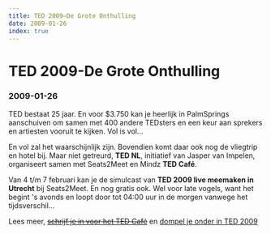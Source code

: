 ```yaml
---
title: TED 2009—De Grote Onthulling
date: 2009-01-26
index: true
---
```


# TED 2009-De Grote Onthulling
### 2009-01-26

 TED bestaat 25 jaar. En voor $3.750 kan je heerlijk in PalmSprings aanschuiven om samen met 400 andere TEDsters en een keur aan sprekers en artiesten vooruit te kijken. Vol is vol...

En vol zal het waarschijnlijk zijn. Bovendien komt daar ook nog de vliegtrip en hotel bij. Maar niet getreurd, **TED NL**, initiatief van Jasper van Impelen, organiseert samen met Seats2Meet en Mindz **TED Café**.

Van 4 t/m 7 februari kan je de simulcast van **TED 2009 live meemaken in Utrecht** bij Seats2Meet. En nog gratis ook. Wel voor late vogels, want het begint 's avonds en loopt door tot 04:00 uur in de morgen vanwege het tijdsverschil…

Lees meer, ~~[schrijf je in voor het TED Café](http://www.mindz.com/events/TED_Cafe)~~ en [dompel je onder in TED 2009](http://conferences.ted.com/TED2009/)

